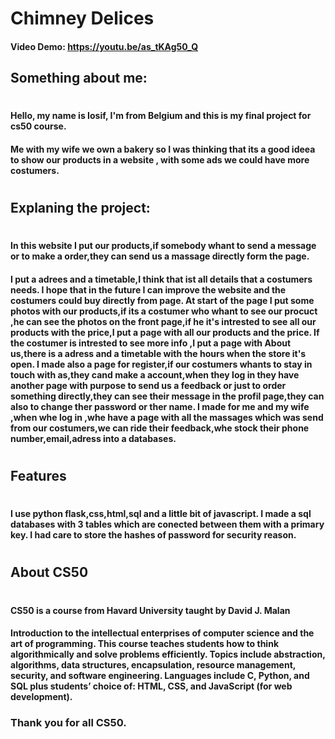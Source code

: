 # Chimney Delices
#### Video Demo: <https://youtu.be/as_tKAg50_Q>

## Something about me:
#
#### Hello, my name is Iosif, I'm from Belgium and this is my final project for cs50 course.
#### Me with my wife we own a bakery so I was thinking that its a good ideea to show our products in a website , with some ads we could have more costumers.
#
## Explaning the project:
#

 #### In this website I put our products,if somebody whant to send a message or to make a order,they can send us a massage directly form the page.
 #### I put a adrees and a timetable,I think that ist all details that a costumers needs. I hope that in the future I can improve the website and the costumers could buy directly from page. At start of the page I put some photos with our products,if its a costumer who whant to see our procuct ,he can see the photos on the front page,if he it's intrested to see all our products with the price,I put a page with all our products and the price. If the costumer is intrested to see more info ,I put a page with About us,there is a adress and a timetable with the hours when the store it's open. I made also a page for register,if our costumers whants to stay in touch with as,they cand make a account,when they log in they have another page with purpose to send us a feedback or just to order something directly,they can see their message in the profil page,they can also to change ther password or ther name. I made for me and my wife ,when whe log in ,whe have a page with all the massages which was send from our costumers,we can ride their feedback,whe stock their phone number,email,adress into a databases.
 #
 ## Features
 #
#### I use  python flask,css,html,sql and a little bit of javascript. I made a sql databases with 3 tables which are conected between them with a primary key. I had care to store the hashes of password for security reason.
#
## About CS50
#
#### CS50 is a course from Havard University taught by David J. Malan

 #### Introduction to the intellectual enterprises of computer science and the art of programming. This course teaches students how to think algorithmically and solve problems efficiently. Topics include abstraction, algorithms, data structures, encapsulation, resource management, security, and software engineering. Languages include C, Python, and SQL plus students’ choice of: HTML, CSS, and JavaScript (for web development).

 ### Thank you for all CS50.